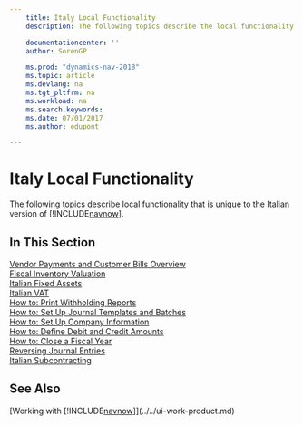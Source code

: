```yaml
---
    title: Italy Local Functionality
    description: The following topics describe the local functionality in the Italian version of [!INCLUDE[navnow](../../includes/navnow_md.md)].

    documentationcenter: ''
    author: SorenGP

    ms.prod: "dynamics-nav-2018"
    ms.topic: article
    ms.devlang: na
    ms.tgt_pltfrm: na
    ms.workload: na
    ms.search.keywords:
    ms.date: 07/01/2017
    ms.author: edupont

---
```

# Italy Local Functionality
The following topics describe local functionality that is unique to the Italian version of [!INCLUDE[navnow](../../includes/navnow_md.md)].  

## In This Section  
  [Vendor Payments and Customer Bills Overview](vendor-payments-and-customer-bills-overview.md)  
  [Fiscal Inventory Valuation](fiscal-inventory-valuation.md)  
  [Italian Fixed Assets](italian-fixed-assets.md)  
  [Italian VAT](italian-vat.md)  
  [How to: Print Withholding Reports](how-to-print-withholding-tax-reports.md)  
  [How to: Set Up Journal Templates and Batches](how-to-set-up-journal-templates-and-batches.md)  
  [How to: Set Up Company Information](how-to-set-up-company-information.md)  
  [How to: Define Debit and Credit Amounts](how-to-define-debit-and-credit-amounts.md)  
  [How to: Close a Fiscal Year](how-to-close-a-fiscal-year.md)  
  [Reversing Journal Entries](reversing-journal-entries.md)  
  [Italian Subcontracting](italian-subcontracting.md)  

## See Also
[Working with [!INCLUDE[navnow](../../includes/navnow_md.md)]](../../ui-work-product.md)  
